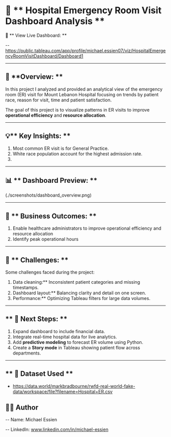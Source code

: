 # 🏥 ** Hospital Emergency Room Visit Dashboard Analysis **

🔗 ** View Live Dashboard: **

-- https://public.tableau.com/app/profile/michael.essien07/viz/HospitalEmergencyRoomVisitDashboard/Dashboard1

---

 ## 📘 **Overview: **

In this project I analyzed and provided an analytical view of the emergency room (ER) visit for Mount Lebanon Hospital focusing on trends by patient race, reason for visit, time and patient satisfaction.


The goal of this project is to visualize patterns in ER visits to improve **operational efficiency** and **resource allocation**.

---

## 💡** Key Insights: **

1. Most common ER visit is for General Practice.
2. White race population account for the highest admission rate.
3. 

---

## 📊 ** Dashboard Preview: **
(./screenshots/dashboard_overview.png)

---

## 🚀 ** Business Outcomes: ** 

1. Enable healthcare administrators to improve operational efficiency and resource allocation
2. Identify peak operational hours

---

## 🚧 ** Challenges: **

Some challenges faced during the project:
1. Data cleaning:** Inconsistent patient categories and missing timestamps.
2. Dashboard layout:** Balancing clarity and detail on one screen.
3. Performance:** Optimizing Tableau filters for large data volumes.

---

## ** 🧩 Next Steps: **

1. Expand dashboard to include financial data.
2. Integrate real-time hospital data for live analytics.
2. Add **predictive modeling** to forecast ER volume using Python.
3. Create a **Story mode** in Tableau showing patient flow across departments.

---

## ** 📁 Dataset Used **
- https://data.world/markbradbourne/rwfd-real-world-fake-data/workspace/file?filename=Hospital+ER.csv


## 🧑‍💻 Author

-- Name: Michael Essien

-- LinkedIn: www.linkedin.com/in/michael-essien  

